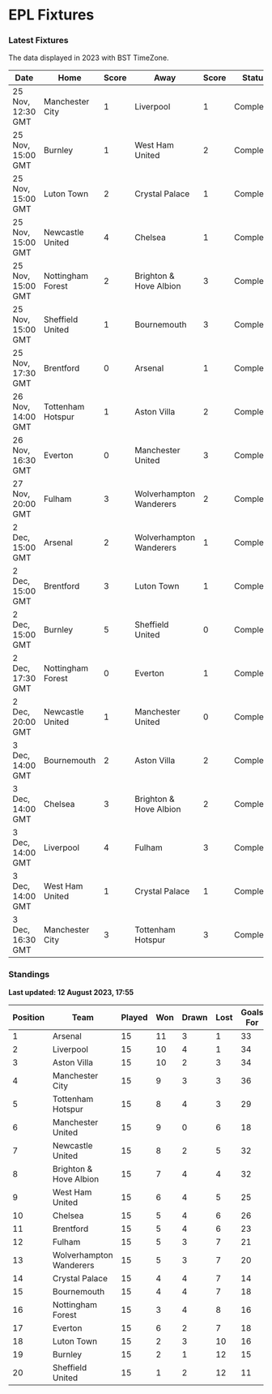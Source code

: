 # EPL Fixtures

### Latest Fixtures

The data displayed in 2023 with BST TimeZone.

<!-- START_TABLE -->
| Date | Home | Score | Away | Score | Status |
|-------------|--------|--------------|--------|--------------|--------|
| 25 Nov, 12:30 GMT | Manchester City | 1 | Liverpool | 1 | Completed |
| 25 Nov, 15:00 GMT | Burnley | 1 | West Ham United | 2 | Completed |
| 25 Nov, 15:00 GMT | Luton Town | 2 | Crystal Palace | 1 | Completed |
| 25 Nov, 15:00 GMT | Newcastle United | 4 | Chelsea | 1 | Completed |
| 25 Nov, 15:00 GMT | Nottingham Forest | 2 | Brighton & Hove Albion | 3 | Completed |
| 25 Nov, 15:00 GMT | Sheffield United | 1 | Bournemouth | 3 | Completed |
| 25 Nov, 17:30 GMT | Brentford | 0 | Arsenal | 1 | Completed |
| 26 Nov, 14:00 GMT | Tottenham Hotspur | 1 | Aston Villa | 2 | Completed |
| 26 Nov, 16:30 GMT | Everton | 0 | Manchester United | 3 | Completed |
| 27 Nov, 20:00 GMT | Fulham | 3 | Wolverhampton Wanderers | 2 | Completed |
| 2 Dec, 15:00 GMT | Arsenal | 2 | Wolverhampton Wanderers | 1 | Completed |
| 2 Dec, 15:00 GMT | Brentford | 3 | Luton Town | 1 | Completed |
| 2 Dec, 15:00 GMT | Burnley | 5 | Sheffield United | 0 | Completed |
| 2 Dec, 17:30 GMT | Nottingham Forest | 0 | Everton | 1 | Completed |
| 2 Dec, 20:00 GMT | Newcastle United | 1 | Manchester United | 0 | Completed |
| 3 Dec, 14:00 GMT | Bournemouth | 2 | Aston Villa | 2 | Completed |
| 3 Dec, 14:00 GMT | Chelsea | 3 | Brighton & Hove Albion | 2 | Completed |
| 3 Dec, 14:00 GMT | Liverpool | 4 | Fulham | 3 | Completed |
| 3 Dec, 14:00 GMT | West Ham United | 1 | Crystal Palace | 1 | Completed |
| 3 Dec, 16:30 GMT | Manchester City | 3 | Tottenham Hotspur | 3 | Completed |
<!-- END_TABLE -->

### Standings

**Last updated: 12 August 2023, 17:55**

<!-- START_STANDINGS -->
| Position | Team | Played | Won | Drawn | Lost | Goals For | Goals Against | Goal Difference | Points |
|----------|------|--------|-----|-------|------|-----------|---------------|-----------------|--------|
| 1 | Arsenal | 15 | 11 | 3 | 1 | 33 | 14 | 19 | 36 |
| 2 | Liverpool | 15 | 10 | 4 | 1 | 34 | 14 | 20 | 34 |
| 3 | Aston Villa | 15 | 10 | 2 | 3 | 34 | 20 | 14 | 32 |
| 4 | Manchester City | 15 | 9 | 3 | 3 | 36 | 17 | 19 | 30 |
| 5 | Tottenham Hotspur | 15 | 8 | 4 | 3 | 29 | 21 | 8 | 28 |
| 6 | Manchester United | 15 | 9 | 0 | 6 | 18 | 18 | 0 | 27 |
| 7 | Newcastle United | 15 | 8 | 2 | 5 | 32 | 17 | 15 | 26 |
| 8 | Brighton & Hove Albion | 15 | 7 | 4 | 4 | 32 | 27 | 5 | 25 |
| 9 | West Ham United | 15 | 6 | 4 | 5 | 25 | 25 | 0 | 22 |
| 10 | Chelsea | 15 | 5 | 4 | 6 | 26 | 24 | 2 | 19 |
| 11 | Brentford | 15 | 5 | 4 | 6 | 23 | 21 | 2 | 19 |
| 12 | Fulham | 15 | 5 | 3 | 7 | 21 | 26 | -5 | 18 |
| 13 | Wolverhampton Wanderers | 15 | 5 | 3 | 7 | 20 | 25 | -5 | 18 |
| 14 | Crystal Palace | 15 | 4 | 4 | 7 | 14 | 21 | -7 | 16 |
| 15 | Bournemouth | 15 | 4 | 4 | 7 | 18 | 30 | -12 | 16 |
| 16 | Nottingham Forest | 15 | 3 | 4 | 8 | 16 | 27 | -11 | 13 |
| 17 | Everton | 15 | 6 | 2 | 7 | 18 | 20 | -2 | 10 |
| 18 | Luton Town | 15 | 2 | 3 | 10 | 16 | 30 | -14 | 9 |
| 19 | Burnley | 15 | 2 | 1 | 12 | 15 | 33 | -18 | 7 |
| 20 | Sheffield United | 15 | 1 | 2 | 12 | 11 | 41 | -30 | 5 |
<!-- END_STANDINGS -->
